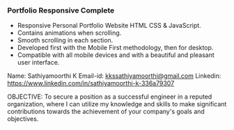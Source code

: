 
### Portfolio Responsive Complete

- Responsive Personal Portfolio Website HTML CSS & JavaScript.
- Contains animations when scrolling.
- Smooth scrolling in each section.
- Developed first with the Mobile First methodology, then for desktop.
- Compatible with all mobile devices and with a beautiful and pleasant user interface.

Name: Sathiyamoorthi K
Email-id: kkssathiyamoorthi@gmail.com
Linkedin: https://www.linkedin.com/in/sathiyamoorthi-k-336a79307

OBJECTIVE:
To secure a position as a successful engineer in a reputed organization, where I can
utilize my knowledge and skills to make significant contributions towards the achievement of
your company's goals and objectives.
